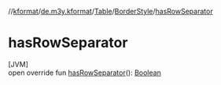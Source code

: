 //[kformat](../../../../index.md)/[de.m3y.kformat](../../index.md)/[Table](../index.md)/[BorderStyle](index.md)/[hasRowSeparator](has-row-separator.md)

# hasRowSeparator

[JVM]\
open override fun [hasRowSeparator](has-row-separator.md)(): [Boolean](https://kotlinlang.org/api/core/kotlin-stdlib/kotlin/-boolean/index.html)